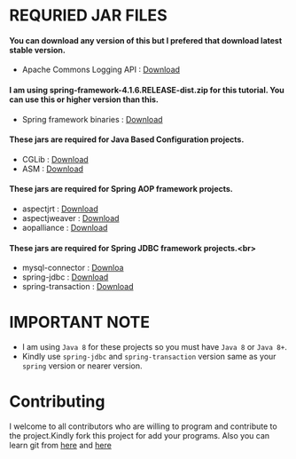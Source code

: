 # REQURIED JAR FILES
#### You can download any version of this but I prefered that download latest stable version.<br/>
- Apache Commons Logging API : [Download](https://commons.apache.org/logging/)<br/>
#### I am using spring-framework-4.1.6.RELEASE-dist.zip for this tutorial. You can use this or higher version than this.<br/>
- Spring framework binaries : [Download](https://repo.spring.io/release/org/springframework/spring)<br/>
#### These jars are required for Java Based Configuration projects.<br/>
- CGLib : [Download](https://mvnrepository.com/artifact//cglib/2.2cglib.2)<br/>
- ASM : [Download](https://mvnrepository.com/artifact/asm/asm/3.1)
#### These jars are required for Spring AOP framework projects.<br/>
- aspectjrt : [Download](https://mvnrepository.com/artifact/org.aspectj/aspectjrt)
- aspectjweaver : [Download](https://mvnrepository.com/artifact/org.aspectj/aspectjweaver)
- aopalliance : [Download](https://mvnrepository.com/artifact/aopalliance/aopalliance)
#### These jars are required for Spring JDBC framework projects.<br\>
- mysql-connector : [Downloa](https://mvnrepository.com/artifact/mysql/mysql-connector-java/5.1.38)
- spring-jdbc : [Download](https://mvnrepository.com/artifact/org.springframework/spring-jdbc)
- spring-transaction : [Download](https://mvnrepository.com/artifact/org.springframework/spring-tx)


# IMPORTANT NOTE
- I am using `Java 8` for these projects so you must have `Java 8` or `Java 8+`.
- Kindly use `spring-jdbc` and `spring-transaction` version same as your `spring` version or nearer version.

# Contributing
I welcome to all contributors who are willing to program and contribute to the project.Kindly fork this project for add your programs.
Also you can learn git from [here](https://www.youtube.com/watch?v=OdbBmvfThJY&list=PLsyeobzWxl7q2eaUkorLZExfd7qko9sZC&index=1) and [here](https://guides.github.com/activities/hello-world/)
